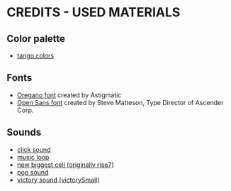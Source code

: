
# CREDITS - USED MATERIALS

## Color palette

- [tango colors](https://sobac.com/sobac/tangocolors.htm)

## Fonts

- [Oregano font](https://fonts.google.com/specimen/Oregano) created by Astigmatic
- [Open Sans font](https://fonts.google.com/specimen/Open+Sans) created by Steve Matteson, Type Director of Ascender Corp.

## Sounds

- [click sound](https://opengameart.org/content/menu-selection-click)
- [music loop](https://opengameart.org/content/menu-loop)
- [new biggest cell (originally rise7)](https://opengameart.org/content/level-up-power-up-coin-get-13-sounds)
- [pop sound](https://opengameart.org/content/bubbles-pop)
- [victory sound (victorySmall)](https://opengameart.org/content/8-bit-sound-fx)
